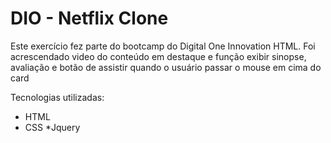 # DIO - Netflix Clone
Este exercício fez parte do bootcamp do Digital One Innovation HTML.
Foi acrescendado video do conteúdo em destaque e função exibir sinopse, avaliação e botão de assistir quando o usuário passar o mouse em cima do card

Tecnologias utilizadas:
* HTML
* CSS
*Jquery
